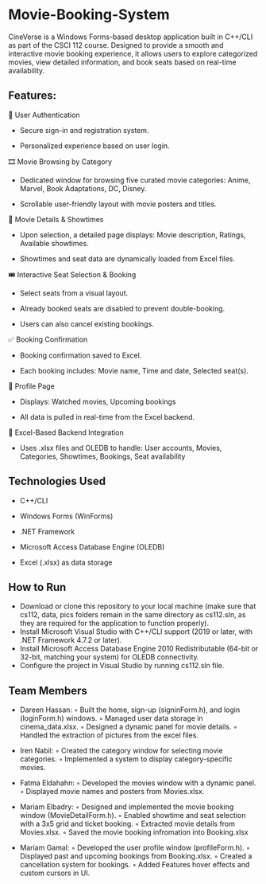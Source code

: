 # Movie-Booking-System
CineVerse is a Windows Forms-based desktop application built in C++/CLI as part of the CSCI 112 course. Designed to provide a smooth and interactive movie booking experience, it allows users to explore categorized movies, view detailed information, and book seats based on real-time availability.

## Features:

🔐 User Authentication

 - Secure sign-in and registration system.

 - Personalized experience based on user login.

🎞️ Movie Browsing by Category

- Dedicated window for browsing five curated movie categories: Anime, Marvel, Book Adaptations, DC, Disney.
  
- Scrollable user-friendly layout with movie posters and titles.

📄 Movie Details & Showtimes

- Upon selection, a detailed page displays: Movie description, Ratings, Available showtimes.

- Showtimes and seat data are dynamically loaded from Excel files.

🎟️ Interactive Seat Selection & Booking

- Select seats from a visual layout.

- Already booked seats are disabled to prevent double-booking.

- Users can also cancel existing bookings.

✅ Booking Confirmation

- Booking confirmation saved to Excel.

- Each booking includes: Movie name, Time and date, Selected seat(s).

👤 Profile Page

- Displays: Watched movies, Upcoming bookings

- All data is pulled in real-time from the Excel backend.

📁 Excel-Based Backend Integration

- Uses .xlsx files and OLEDB to handle: User accounts, Movies, Categories, Showtimes, Bookings, Seat availability

## Technologies Used

- C++/CLI

- Windows Forms (WinForms)

- .NET Framework

- Microsoft Access Database Engine (OLEDB)

- Excel (.xlsx) as data storage

## How to Run
- Download or clone this repository to your local machine (make sure that cs112, data, pics folders remain in the same directory as cs112.sln, as they are required for the application to function properly).
- Install Microsoft Visual Studio with C++/CLI support (2019 or later, with .NET Framework 4.7.2 or later).
- Install Microsoft Access Database Engine 2010 Redistributable (64-bit or 32-bit, matching your system) for OLEDB connectivity.
- Configure the project in Visual Studio by running cs112.sln file.

## Team Members
- Dareen Hassan:
  ◦ Built the home, sign-up (signinForm.h), and login (loginForm.h) windows.
  ◦ Managed user data storage in cinema_data.xlsx.
  ◦ Designed a dynamic panel for movie details.
  ◦ Handled the extraction of pictures from the excel files.
  
- Iren Nabil:
  ◦ Created the category window for selecting movie categories.
  ◦ Implemented a system to display category-specific movies.
  
- Fatma Eldahahn:
  ◦ Developed the movies window with a dynamic panel.
  ◦ Displayed movie names and posters from Movies.xlsx.
  
- Mariam Elbadry:
  ◦ Designed and implemented the movie booking window (MovieDetailForm.h).
  ◦ Enabled showtime and seat selection with a 3x5 grid and ticket booking.
  ◦ Extracted movie details from Movies.xlsx.
  ◦ Saved the movie booking infromation into Booking.xlsx
  
- Mariam Gamal:
  ◦ Developed the user profile window (profileForm.h).
  ◦ Displayed past and upcoming bookings from Booking.xlsx.
  ◦ Created a cancellation system for bookings.
  ◦ Added Features hover effects and custom cursors in UI.
